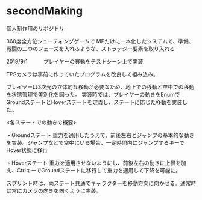 # secondMaking
個人制作用のリポジトリ

360度全方位シューティングゲームで
MPだけに一本化したシステムで、準備、戦闘の二つのフェーズを入れるような、ストラテジー要素を取り入れる

2019/9/1　　　プレイヤーの移動をテストシーン上で実装
 
 TPSカメラは事前に作っていたプログラムを改良して組み込み。
 
 プレイヤーは3次元の立体的な移動が必要なため、地上での移動と空中での移動を状態管理で差別化を図った。
 実装時では、プレイヤーの動きをEnumでGroundステートとHoverステートを定義し、ステートに応じた移動を実装した。
 
 <各ステートでの動きの概要>
 
 ・Groundステート
 重力を適用したうえで、前後左右とジャンプの基本的な動きを実装。ジャンプなどで空中にいる場合、一定時間内にジャンプするキーでHover状態に移行
 
 ・Hoverステート
 重力を適用させないようにし、前後左右の動きに上昇を加え、CtrlキーでGroundステートに移行して重力を適用して下降を可能に。
 
 スプリント時は、両ステート共通でキャラクターを移動方向に向かせる。通常時は常にカメラの向きを向くように実装。
